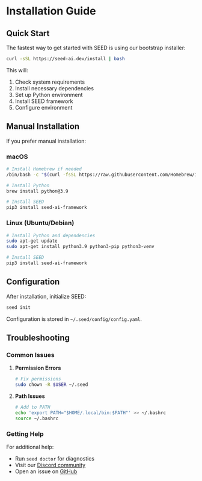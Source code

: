 # Installation Guide

## Quick Start

The fastest way to get started with SEED is using our bootstrap installer:

```bash
curl -sSL https://seed-ai.dev/install | bash
```

This will:
1. Check system requirements
2. Install necessary dependencies
3. Set up Python environment
4. Install SEED framework
5. Configure environment

## Manual Installation

If you prefer manual installation:

### macOS

```bash
# Install Homebrew if needed
/bin/bash -c "$(curl -fsSL https://raw.githubusercontent.com/Homebrew/install/HEAD/install.sh)"

# Install Python
brew install python@3.9

# Install SEED
pip3 install seed-ai-framework
```

### Linux (Ubuntu/Debian)

```bash
# Install Python and dependencies
sudo apt-get update
sudo apt-get install python3.9 python3-pip python3-venv

# Install SEED
pip3 install seed-ai-framework
```

## Configuration

After installation, initialize SEED:

```bash
seed init
```

Configuration is stored in `~/.seed/config/config.yaml`.

## Troubleshooting

### Common Issues

1. **Permission Errors**
   ```bash
   # Fix permissions
   sudo chown -R $USER ~/.seed
   ```

2. **Path Issues**
   ```bash
   # Add to PATH
   echo 'export PATH="$HOME/.local/bin:$PATH"' >> ~/.bashrc
   source ~/.bashrc
   ```

### Getting Help

For additional help:
- Run `seed doctor` for diagnostics
- Visit our [Discord community](https://discord.gg/seed-ai)
- Open an issue on [GitHub](https://github.com/seed-ai/framework/issues)